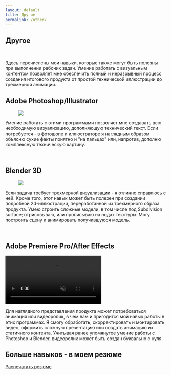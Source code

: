 ```yaml
---
layout: default
title: Другое
permalink: /other/
---
```


<link rel="stylesheet" href="https://antonuspenskiy.github.io/assets/style.css">

<div class="blocks-container-90">

<div class="other-page">
<h2>Другое</h2><br/>
<p>Здесь перечислены мои навыки, которые также могут быть полезны при выполнении рабочих задач. Умение работать с визуальным контентом позволяет мне обеспечить полный и неразрывный процесс создания итогового продукта от простой технической иллюстрации до трехмерной анимации.</p>
<h2>Adobe Photoshop/Illustrator</h2>
<figure>
  <img src="https://antonuspenskiy.github.io/assets/Ford-AT-article/Ford-AT-cover.jpg">
</figure>
<p>Умение работать с этими программами позволяет мне создавать всю необходимую визуализацию, дополняющую технический текст. Если потребуется - в фотошопе и иллюстраторе я наглядным образом объясню сухие факты понятно и "на пальцах" или, напротив, дополню комплексную техническую картину.</p><br/>
<h2>Blender 3D</h2>
<figure>
  <img src="https://antonuspenskiy.github.io/assets/other/blender-hardskill-wireframe.jpg">
</figure>
<p>Если задача требует трехмерной визуализации - я отлично справлюсь с ней. Кроме того, этот навык может быть полезен при создании подробной 2d-иллюстрации, переработанной из трехмерного образа продукта. Умею строить сложные модели, в том числе под Subdivision surface; отрисовываю, или прописываю на нодах текстуры. Могу построить сцену и анимировать получившуюся модель.</p><br/>
<h2>Adobe Premiere Pro/After Effects</h2>
<video class="video" autoplay loop muted playsinline>
  <source src="https://antonuspenskiy.github.io/assets/other/PIC_BRENNER.mp4" type="video/mp4">
</video>
<p>Для наглядного представления продукта может потребоваться анимация или видеоролик, в чем вам и пригодится мой навык работы в этих программах. Я смогу обработать, скорректировать и монтировать видео, оформить сложную презентацию или создать анимацию из статичного контента. Учитывая ранее упомянутое умение работы с Photoshop и Blender, видеоролик может быть создан буквально с нуля.</p>
<h2>Больше навыков - в моем резюме</h2>
<a href="https://antonuspenskiy.github.io/assets/CV.pdf" class="print-button">Распечатать резюме</a>
</div>

</div>
